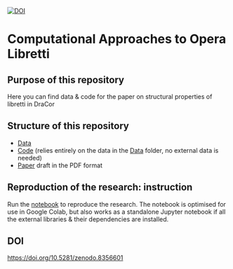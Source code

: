 [![DOI](https://zenodo.org/badge/579992957.svg)](https://zenodo.org/badge/latestdoi/579992957)

# Computational Approaches to Opera Libretti

## Purpose of this repository
Here you can find data & code for the paper on structural properties of libretti in DraCor

## Structure of this repository
* [Data](/data)
* [Code](/code) (relies entirely on the data in the [Data](/data) folder, no external data is needed)
* [Paper](giovannini_skorinkin_libretti_2023pp.pdf) draft in the PDF format

## Reproduction of the research: instruction

Run the [notebook](/code/DraCor_Opera_Analyser.ipynb) to reproduce the research. The notebook is optimised for use in Google Colab, but also works as a standalone Jupyter notebook if all the external libraries & their dependencies are installed. 

## DOI

https://doi.org/10.5281/zenodo.8356601
